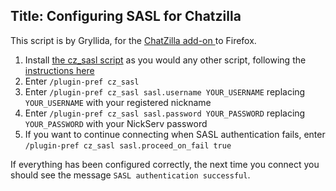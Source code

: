 Title: Configuring SASL for Chatzilla
---
This script is by Gryllida, for the [ChatZilla add-on <i class="fa fa-external-link" aria-hidden="true"></i>](https://addons.mozilla.org/addon/16 ) to Firefox.

1. Install [the cz_sasl script](static/files/cz_sasl.js) as you would any other script, following the [instructions here <i class="fa fa-external-link" aria-hidden="true"></i>](http://chatzilla.hacksrus.com/faq/#install-script)
2. Enter `/plugin-pref cz_sasl`
3. Enter `/plugin-pref cz_sasl sasl.username YOUR_USERNAME` replacing `YOUR_USERNAME` with your registered nickname
4. Enter `/plugin-pref cz_sasl sasl.password YOUR_PASSWORD` replacing `YOUR_PASSWORD` with your NickServ password
5. If you want to continue connecting when SASL authentication fails, enter `/plugin-pref cz_sasl sasl.proceed_on_fail true`

If everything has been configured correctly, the next time you connect you should see the message `SASL authentication successful`.
